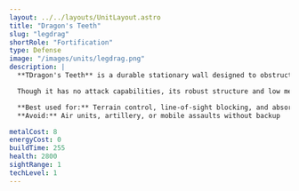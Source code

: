 ```yaml
---
layout: ../../layouts/UnitLayout.astro
title: "Dragon's Teeth"
slug: "legdrag"
shortRole: "Fortification"
type: Defense
image: "/images/units/legdrag.png"
description: |
  **TDragon's Teeth** is a durable stationary wall designed to obstruct unit movement and absorb fire. It offers high crush resistance, making it excellent for delaying or diverting enemy forces.

  Though it has no attack capabilities, its robust structure and low metal cost make it ideal for chokepoints, base shielding, or strategic path control.

  **Best used for:** Terrain control, line-of-sight blocking, and absorbing damage  
  **Avoid:** Air units, artillery, or mobile assaults without backup

metalCost: 8
energyCost: 0
buildTime: 255
health: 2800
sightRange: 1
techLevel: 1
---
```

